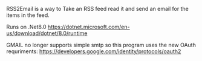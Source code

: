 RSS2Email is a way to Take an RSS feed read it and send an email for the items in the feed.


Runs on .Net8.0 https://dotnet.microsoft.com/en-us/download/dotnet/8.0/runtime

GMAIL no longer supports simple smtp so this program uses the new OAuth requriments:
https://developers.google.com/identity/protocols/oauth2
